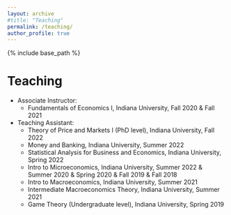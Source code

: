 ```yaml
---
layout: archive
#title: "Teaching"
permalink: /teaching/
author_profile: true
---
```


{% include base_path %}

Teaching
======
* Associate Instructor:
  * Fundamentals of Economics I, Indiana University, Fall 2020  &  Fall 2021
* Teaching Assistant:
  * Theory of Price and Markets I (PhD level), Indiana University, Fall 2022
  * Money and Banking, Indiana University, Summer 2022
  * Statistical Analysis for Business and Economics, Indiana University, Spring 2022
  * Intro to Microeconomics, Indiana University, Summer 2022 & Summer 2020 & Spring 2020 & Fall 2019 & Fall 2018
  *	Intro to Macroeconomics, Indiana University, Summer 2021
  * Intermediate Macroeconomics Theory, Indiana University, Summer 2021
  * Game Theory (Undergraduate level), Indiana University, Spring 2019